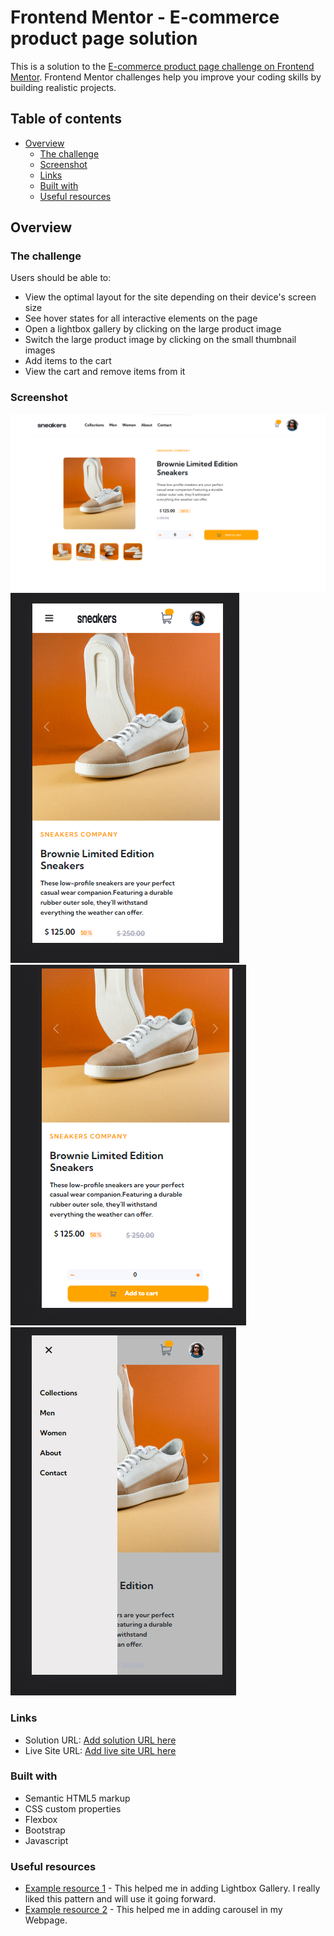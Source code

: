# Frontend Mentor - E-commerce product page solution

This is a solution to the [E-commerce product page challenge on Frontend Mentor](https://www.frontendmentor.io/challenges/ecommerce-product-page-UPsZ9MJp6). Frontend Mentor challenges help you improve your coding skills by building realistic projects.

## Table of contents

- [Overview](#overview)
  - [The challenge](#the-challenge)
  - [Screenshot](#screenshot)
  - [Links](#links)
  - [Built with](#built-with)
  - [Useful resources](#useful-resources)


## Overview

### The challenge

Users should be able to:

- View the optimal layout for the site depending on their device's screen size
- See hover states for all interactive elements on the page
- Open a lightbox gallery by clicking on the large product image
- Switch the large product image by clicking on the small thumbnail images
- Add items to the cart
- View the cart and remove items from it

### Screenshot

![](1.png)
![](2.png)
![](3.png)
![](4.png)


### Links

- Solution URL: [Add solution URL here](https://github.com/code-brownie/E-commerce-Website)
- Live Site URL: [Add live site URL here](https://code-brownie.github.io/E-commerce-Website/)
### Built with

- Semantic HTML5 markup
- CSS custom properties
- Flexbox
- Bootstrap
- Javascript

### Useful resources

- [Example resource 1](https://lokeshdhakar.com/projects/lightbox2/) - This helped me in adding Lightbox Gallery. I really liked this pattern and will use it going forward.
- [Example resource 2](https://getbootstrap.com/docs/4.0/components/carousel/) - This helped me in adding carousel in my Webpage.

